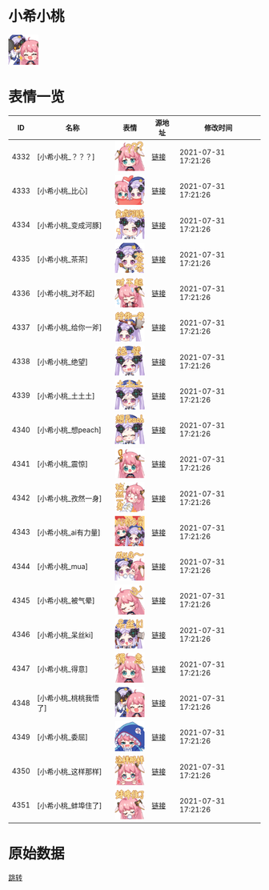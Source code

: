 # 小希小桃

<img src="./cover.png" height="60" alt="cover" />

# 表情一览

|ID|名称|表情|源地址|修改时间|
|----|----|----|----|----|
|4332|[小希小桃_？？？]|<img src="./pic/004332_%5B小希小桃_？？？%5D.png" height="60" alt="？？？"/>|[链接](http://i0.hdslb.com/bfs/emote/8bab5ed146945f6b4406eb322589d154564696f4.png)|2021-07-31 17:21:26|
|4333|[小希小桃_比心]|<img src="./pic/004333_%5B小希小桃_比心%5D.png" height="60" alt="比心"/>|[链接](http://i0.hdslb.com/bfs/emote/6a76a95a23aa231d5b274e8098ff48b01427fc32.png)|2021-07-31 17:21:26|
|4334|[小希小桃_变成河豚]|<img src="./pic/004334_%5B小希小桃_变成河豚%5D.png" height="60" alt="变成河豚"/>|[链接](http://i0.hdslb.com/bfs/emote/05c27ff18e35dc8bdc80bc8223ea47599de18091.png)|2021-07-31 17:21:26|
|4335|[小希小桃_茶茶]|<img src="./pic/004335_%5B小希小桃_茶茶%5D.png" height="60" alt="茶茶"/>|[链接](http://i0.hdslb.com/bfs/emote/492ba760a44db7be0c45b33072147e3191b5f522.png)|2021-07-31 17:21:26|
|4336|[小希小桃_对不起]|<img src="./pic/004336_%5B小希小桃_对不起%5D.png" height="60" alt="对不起"/>|[链接](http://i0.hdslb.com/bfs/emote/64f13a1b13a97bc9519ec45a617ca3c215fe56cf.png)|2021-07-31 17:21:26|
|4337|[小希小桃_给你一斧]|<img src="./pic/004337_%5B小希小桃_给你一斧%5D.png" height="60" alt="给你一斧"/>|[链接](http://i0.hdslb.com/bfs/emote/a64d399bdad2927846d6beb983f3f90bddff1dd6.png)|2021-07-31 17:21:26|
|4338|[小希小桃_绝望]|<img src="./pic/004338_%5B小希小桃_绝望%5D.png" height="60" alt="绝望"/>|[链接](http://i0.hdslb.com/bfs/emote/b7121e6d98a9c47a57f2b86d54c182307f0c4aa4.png)|2021-07-31 17:21:26|
|4339|[小希小桃_土土土]|<img src="./pic/004339_%5B小希小桃_土土土%5D.png" height="60" alt="土土土"/>|[链接](http://i0.hdslb.com/bfs/emote/5e9acc34ec0cb3d330d5cc6310bad966bc2f6953.png)|2021-07-31 17:21:26|
|4340|[小希小桃_想peach]|<img src="./pic/004340_%5B小希小桃_想peach%5D.png" height="60" alt="想peach"/>|[链接](http://i0.hdslb.com/bfs/emote/591ffe99eac6360a4ea05fffcfe9baf07a330807.png)|2021-07-31 17:21:26|
|4341|[小希小桃_震惊]|<img src="./pic/004341_%5B小希小桃_震惊%5D.png" height="60" alt="震惊"/>|[链接](http://i0.hdslb.com/bfs/emote/40dafc6ba159f7a6f3efba9cb50f55655d4b5f1b.png)|2021-07-31 17:21:26|
|4342|[小希小桃_孜然一身]|<img src="./pic/004342_%5B小希小桃_孜然一身%5D.png" height="60" alt="孜然一身"/>|[链接](http://i0.hdslb.com/bfs/emote/eff00bc6df43f7bd64977ee9ead92e5911879cb5.png)|2021-07-31 17:21:26|
|4343|[小希小桃_ai有力量]|<img src="./pic/004343_%5B小希小桃_ai有力量%5D.png" height="60" alt="ai有力量"/>|[链接](http://i0.hdslb.com/bfs/emote/bd25dc49f43b9768952fb3a3457e9f5b30786261.png)|2021-07-31 17:21:26|
|4344|[小希小桃_mua]|<img src="./pic/004344_%5B小希小桃_mua%5D.png" height="60" alt="mua"/>|[链接](http://i0.hdslb.com/bfs/emote/0d352010aa3029a8f497654ac507cbd522535c26.png)|2021-07-31 17:21:26|
|4345|[小希小桃_被气晕]|<img src="./pic/004345_%5B小希小桃_被气晕%5D.png" height="60" alt="被气晕"/>|[链接](http://i0.hdslb.com/bfs/emote/cf4bb67a0da6ea951eb84f76ea45d2993f8b6771.png)|2021-07-31 17:21:26|
|4346|[小希小桃_呆丝ki]|<img src="./pic/004346_%5B小希小桃_呆丝ki%5D.png" height="60" alt="呆丝ki"/>|[链接](http://i0.hdslb.com/bfs/emote/617bbbed9dfb7961f784143ac5f255de1d984978.png)|2021-07-31 17:21:26|
|4347|[小希小桃_得意]|<img src="./pic/004347_%5B小希小桃_得意%5D.png" height="60" alt="得意"/>|[链接](http://i0.hdslb.com/bfs/emote/e98a71c45aede8266131a29135e84ecdbbb3a69a.png)|2021-07-31 17:21:26|
|4348|[小希小桃_桃桃我悟了]|<img src="./pic/004348_%5B小希小桃_桃桃我悟了%5D.png" height="60" alt="桃桃我悟了"/>|[链接](http://i0.hdslb.com/bfs/emote/0abaa42829a23520da05772c5e52f9a0f4a85032.png)|2021-07-31 17:21:26|
|4349|[小希小桃_委屈]|<img src="./pic/004349_%5B小希小桃_委屈%5D.png" height="60" alt="委屈"/>|[链接](http://i0.hdslb.com/bfs/emote/b48bbeba98f782f8c249e419e104feda77f7997a.png)|2021-07-31 17:21:26|
|4350|[小希小桃_这样那样]|<img src="./pic/004350_%5B小希小桃_这样那样%5D.png" height="60" alt="这样那样"/>|[链接](http://i0.hdslb.com/bfs/emote/d11aaa2029dae231959146ac8a308a27e089eabe.png)|2021-07-31 17:21:26|
|4351|[小希小桃_蚌埠住了]|<img src="./pic/004351_%5B小希小桃_蚌埠住了%5D.png" height="60" alt="蚌埠住了"/>|[链接](http://i0.hdslb.com/bfs/emote/f0fdc7a2cb0c88ad75f4056f2b50f5966217768c.png)|2021-07-31 17:21:26|

# 原始数据

[跳转](./raw.json)

